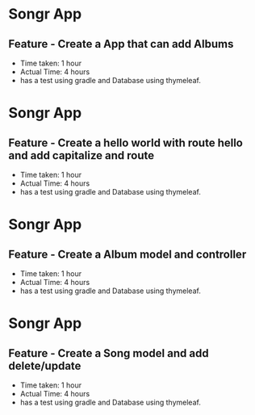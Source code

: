 # Songr App
## Feature - Create a App that can add Albums
- Time taken: 1 hour
- Actual Time: 4 hours
- has a test using gradle and Database using thymeleaf.

# Songr App
## Feature - Create a hello world with route hello and add capitalize and route
- Time taken: 1 hour
- Actual Time: 4 hours
- has a test using gradle and Database using thymeleaf.

# Songr App
## Feature - Create a Album model and controller
- Time taken: 1 hour
- Actual Time: 4 hours
- has a test using gradle and Database using thymeleaf.

# Songr App
## Feature - Create a Song model and add delete/update
- Time taken: 1 hour
- Actual Time: 4 hours
- has a test using gradle and Database using thymeleaf.
